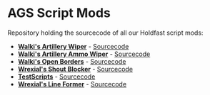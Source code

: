 # AGS Script Mods
Repository holding the sourcecode of all our Holdfast script mods:

* **[Walki's Artillery Wiper](https://steamcommunity.com/sharedfiles/filedetails/?id=2134420587)** - [Sourcecode](https://github.com/CM2Walki/HoldfastMods/tree/master/NoArtillery)
* **[Walki's Artillery Ammo Wiper](https://steamcommunity.com/sharedfiles/filedetails/?id=2517016841)** - [Sourcecode](https://github.com/CM2Walki/HoldfastMods/tree/master/NoArtilleryAmmo)
* **[Walki's Open Borders](https://steamcommunity.com/sharedfiles/filedetails/?id=2132646850)** - [Sourcecode](https://github.com/CM2Walki/HoldfastMods/tree/master/NoBorders)
* **[Wrexial's Shout Blocker](https://steamcommunity.com/sharedfiles/filedetails/?id=2531841548)** - [Sourcecode](https://github.com/CM2Walki/HoldfastMods/tree/master/NoShoutsAllowed)
* **[TestScripts](https://steamcommunity.com/sharedfiles/filedetails/?id=2525886257)** - [Sourcecode](https://github.com/CM2Walki/HoldfastMods/tree/master/TestScripts)
* **[Wrexial's Line Former](https://steamcommunity.com/sharedfiles/filedetails/?id=2535011947)** - [Sourcecode](https://github.com/CM2Walki/HoldfastMods/tree/master/LineFormer)

